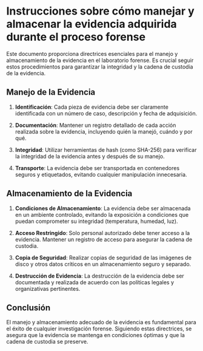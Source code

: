 # Instrucciones sobre cómo manejar y almacenar la evidencia adquirida durante el proceso forense

Este documento proporciona directrices esenciales para el manejo y almacenamiento de la evidencia en el laboratorio forense. Es crucial seguir estos procedimientos para garantizar la integridad y la cadena de custodia de la evidencia.

## Manejo de la Evidencia

1. **Identificación**: Cada pieza de evidencia debe ser claramente identificada con un número de caso, descripción y fecha de adquisición.
   
2. **Documentación**: Mantener un registro detallado de cada acción realizada sobre la evidencia, incluyendo quién la manejó, cuándo y por qué.

3. **Integridad**: Utilizar herramientas de hash (como SHA-256) para verificar la integridad de la evidencia antes y después de su manejo.

4. **Transporte**: La evidencia debe ser transportada en contenedores seguros y etiquetados, evitando cualquier manipulación innecesaria.

## Almacenamiento de la Evidencia

1. **Condiciones de Almacenamiento**: La evidencia debe ser almacenada en un ambiente controlado, evitando la exposición a condiciones que puedan comprometer su integridad (temperatura, humedad, luz).

2. **Acceso Restringido**: Solo personal autorizado debe tener acceso a la evidencia. Mantener un registro de acceso para asegurar la cadena de custodia.

3. **Copia de Seguridad**: Realizar copias de seguridad de las imágenes de disco y otros datos críticos en un almacenamiento seguro y separado.

4. **Destrucción de Evidencia**: La destrucción de la evidencia debe ser documentada y realizada de acuerdo con las políticas legales y organizativas pertinentes.

## Conclusión

El manejo y almacenamiento adecuado de la evidencia es fundamental para el éxito de cualquier investigación forense. Siguiendo estas directrices, se asegura que la evidencia se mantenga en condiciones óptimas y que la cadena de custodia se preserve.